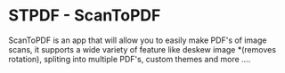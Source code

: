 # STPDF - ScanToPDF

ScanToPDF is an app that will allow you to easily make PDF's of image scans,
it supports a wide variety of feature like deskew image *(removes rotation), spliting into multiple
PDF's, custom themes and more ....